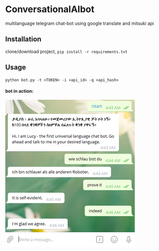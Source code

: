 # ConversationalAIbot
multilanguage telegram chat-bot using google translate and mitsuki api

## Installation
clone/download project, `pip install -r requirements.txt`

## Usage
`python bot.py -t <TOKEN> -i <api_id> -q <api_hash>`

#### bot in action:


![interface](Capture.PNG)








